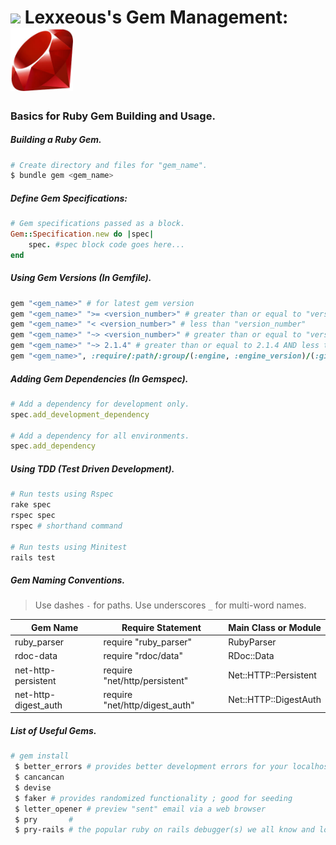 # <img src="/Users/alex/OneDrive - Gibson IT Solutions/Pictures/Gibson/Lexxeous/lexx_headshot_clear.png" width="100px"/> Lexxeous's Gem Management: <img src="../Pics/RoR/gem_logo.jpeg" width="100px"/>
### Basics for Ruby Gem Building and Usage.

##### Building a Ruby Gem.
```sh
# Create directory and files for "gem_name".
$ bundle gem <gem_name>
```

##### Define Gem Specifications:
```ruby
# Gem specifications passed as a block.
Gem::Specification.new do |spec|
	spec. #spec block code goes here...
end
```

##### Using Gem Versions (In Gemfile).
```ruby
gem "<gem_name>" # for latest gem version
gem "<gem_name>" ">= <version_number>" # greater than or equal to "version_number"
gem "<gem_name>" "< <version_number>" # less than "version_number"
gem "<gem_name>" "~> <version_number>" # greater than or equal to "version_number" AND less than next root version release
gem "<gem_name>" "~> 2.1.4" # greater than or equal to 2.1.4 AND less than 3.0.0
gem "<gem_name>", :require/:path/:group/(:engine, :engine_version)/(:git, :tag/:branch/:ref) # extra parameters for advanced gem settings
```

##### Adding Gem Dependencies (In Gemspec).
```ruby
# Add a dependency for development only.
spec.add_development_dependency

# Add a dependency for all environments.
spec.add_dependency
```

##### Using TDD (Test Driven Development).
```sh
# Run tests using Rspec
rake spec
rspec spec
rspec # shorthand command

# Run tests using Minitest
rails test
```

##### Gem Naming Conventions.
> Use dashes `-` for paths. Use underscores `_` for multi-word names.

| Gem Name             | Require Statement              | Main Class or Module  |
|----------------------|--------------------------------|-----------------------|
| ruby_parser          | require "ruby_parser"          | RubyParser            |
| rdoc-data            | require "rdoc/data"            | RDoc::Data            |
| net-http-persistent  | require "net/http/persistent"  | Net::HTTP::Persistent |
| net-http-digest_auth | require "net/http/digest_auth" | Net::HTTP::DigestAuth |


##### List of Useful Gems.
```sh
# gem install
 $ better_errors # provides better development errors for your localhost
 $ cancancan
 $ devise
 $ faker # provides randomized functionality ; good for seeding
 $ letter_opener # preview "sent" email via a web browser
 $ pry       # 
 $ pry-rails # the popular ruby on rails debugger(s) we all know and love
```